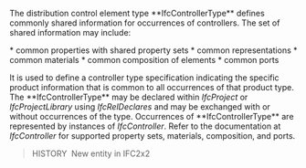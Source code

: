 The distribution control element type \*\*IfcControllerType\*\* defines commonly shared information for occurrences of controllers. The set of shared information may include:

\* common properties with shared property sets
\* common representations
\* common materials
\* common composition of elements
\* common ports

It is used to define a controller type specification indicating the specific product information that is common to all occurrences of that product type. The \*\*IfcControllerType\*\* may be declared within _IfcProject_ or _IfcProjectLibrary_ using _IfcRelDeclares_ and may be exchanged with or without occurrences of the type. Occurrences of \*\*IfcControllerType\*\* are represented by instances of _IfcController_. Refer to the documentation at _IfcController_ for supported property sets, materials, composition, and ports.

> HISTORY&nbsp; New entity in IFC2x2
